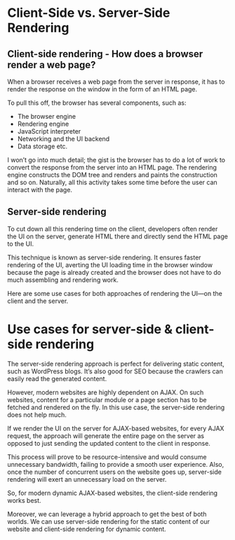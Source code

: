 # Client-Side vs. Server-Side Rendering #

## Client-side rendering - How does a browser render a web page? ##

When a browser receives a web page from the server in response, it has to render the response on the window in the form
of an HTML page.

To pull this off, the browser has several components, such as:

- The browser engine
- Rendering engine
- JavaScript interpreter
- Networking and the UI backend
- Data storage etc.

I won’t go into much detail; the gist is the browser has to do a lot of work to convert the response from the server
into an HTML page. The rendering engine constructs the DOM tree and renders and paints the construction and so on.
Naturally, all this activity takes some time before the user can interact with the page.

## Server-side rendering ##

To cut down all this rendering time on the client, developers often render the UI on the server, generate HTML there and
directly send the HTML page to the UI.

This technique is known as server-side rendering. It ensures faster rendering of the UI, averting the UI loading time in
the browser window because the page is already created and the browser does not have to do much assembling and rendering
work.

Here are some use cases for both approaches of rendering the UI—on the client and the server.

# Use cases for server-side & client-side rendering #

The server-side rendering approach is perfect for delivering static content, such as WordPress blogs. It’s also good for
SEO because the crawlers can easily read the generated content.

However, modern websites are highly dependent on AJAX. On such websites, content for a particular module or a page
section has to be fetched and rendered on the fly. In this use case, the server-side rendering does not help much.

If we render the UI on the server for AJAX-based websites, for every AJAX request, the approach will generate the entire
page on the server as opposed to just sending the updated content to the client in response.

This process will prove to be resource-intensive and would consume unnecessary bandwidth, failing to provide a smooth
user experience. Also, once the number of concurrent users on the website goes up, server-side rendering will exert an
unnecessary load on the server.

So, for modern dynamic AJAX-based websites, the client-side rendering works best.

Moreover, we can leverage a hybrid approach to get the best of both worlds. We can use server-side rendering for the
static content of our website and client-side rendering for dynamic content.